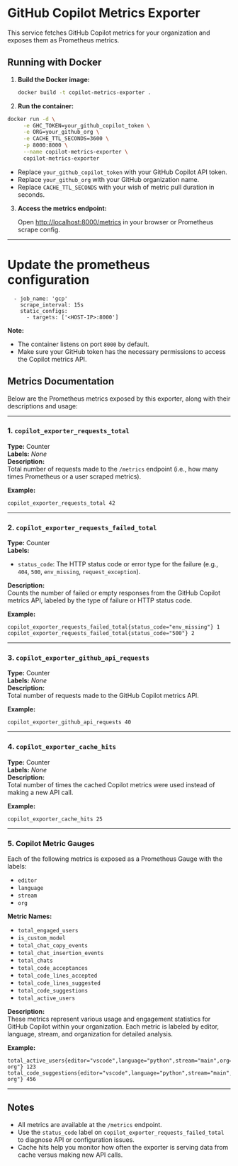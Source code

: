 # GitHub Copilot Metrics Exporter

This service fetches GitHub Copilot metrics for your organization and exposes them as Prometheus metrics.

## Running with Docker

1. **Build the Docker image:**

   ```sh
   docker build -t copilot-metrics-exporter .
   ```

2. **Run the container:**

```sh
docker run -d \
     -e GHC_TOKEN=your_github_copilot_token \
     -e ORG=your_github_org \
     -e CACHE_TTL_SECONDS=3600 \
     -p 8000:8000 \
     --name copilot-metrics-exporter \
     copilot-metrics-exporter
```

   - Replace `your_github_copilot_token` with your GitHub Copilot API token.
   - Replace `your_github_org` with your GitHub organization name.
   - Replace `CACHE_TTL_SECONDS` with your wish of metric pull duration in seconds.

3. **Access the metrics endpoint:**

   Open [http://localhost:8000/metrics](http://localhost:8000/metrics) in your browser or Prometheus scrape config.

---

# Update the prometheus configuration 
```
  - job_name: 'gcp'
    scrape_interval: 15s
    static_configs:
      - targets: ['<HOST-IP>:8000']

```

**Note:**

- The container listens on port `8000` by default.
- Make sure your GitHub token has the necessary permissions to access the Copilot metrics API.

## Metrics Documentation

Below are the Prometheus metrics exposed by this exporter, along with their descriptions and usage:

---

### 1. `copilot_exporter_requests_total`

**Type:** Counter  
**Labels:** _None_  
**Description:**  
Total number of requests made to the `/metrics` endpoint (i.e., how many times Prometheus or a user scraped metrics).

**Example:**
```
copilot_exporter_requests_total 42
```

---

### 2. `copilot_exporter_requests_failed_total`

**Type:** Counter  
**Labels:**  
- `status_code`: The HTTP status code or error type for the failure (e.g., `404`, `500`, `env_missing`, `request_exception`).

**Description:**  
Counts the number of failed or empty responses from the GitHub Copilot metrics API, labeled by the type of failure or HTTP status code.

**Example:**
```
copilot_exporter_requests_failed_total{status_code="env_missing"} 1
copilot_exporter_requests_failed_total{status_code="500"} 2
```

---

### 3. `copilot_exporter_github_api_requests`

**Type:** Counter  
**Labels:** _None_  
**Description:**  
Total number of requests made to the GitHub Copilot metrics API.

**Example:**
```
copilot_exporter_github_api_requests 40
```

---

### 4. `copilot_exporter_cache_hits`

**Type:** Counter  
**Labels:** _None_  
**Description:**  
Total number of times the cached Copilot metrics were used instead of making a new API call.

**Example:**
```
copilot_exporter_cache_hits 25
```

---

### 5. Copilot Metric Gauges

Each of the following metrics is exposed as a Prometheus Gauge with the labels:  
- `editor`
- `language`
- `stream`
- `org`

**Metric Names:**
- `total_engaged_users`
- `is_custom_model`
- `total_chat_copy_events`
- `total_chat_insertion_events`
- `total_chats`
- `total_code_acceptances`
- `total_code_lines_accepted`
- `total_code_lines_suggested`
- `total_code_suggestions`
- `total_active_users`

**Description:**  
These metrics represent various usage and engagement statistics for GitHub Copilot within your organization. Each metric is labeled by editor, language, stream, and organization for detailed analysis.

**Example:**
```
total_active_users{editor="vscode",language="python",stream="main",org="my-org"} 123
total_code_suggestions{editor="vscode",language="python",stream="main",org="my-org"} 456
```

---

## Notes

- All metrics are available at the `/metrics` endpoint.
- Use the `status_code` label on `copilot_exporter_requests_failed_total` to diagnose API or configuration issues.
- Cache hits help you monitor how often the exporter is serving data from cache versus making new API calls.
